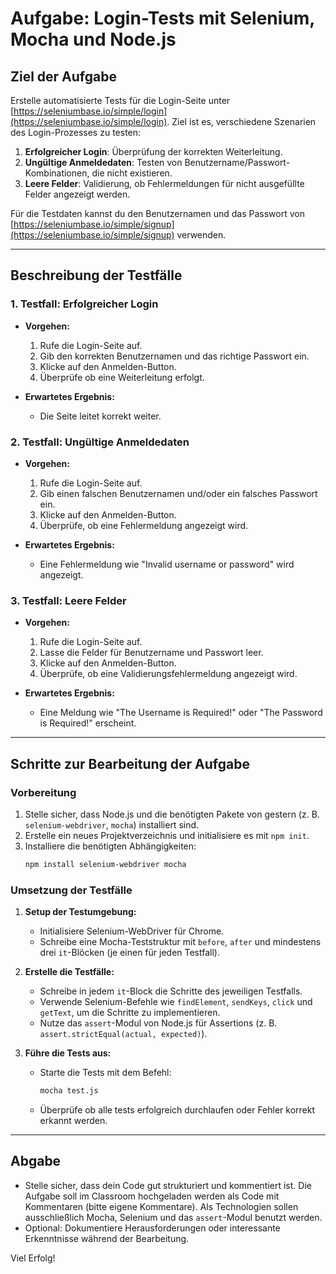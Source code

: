 
# Aufgabe: Login-Tests mit Selenium, Mocha und Node.js

## Ziel der Aufgabe
Erstelle automatisierte Tests für die Login-Seite unter [https://seleniumbase.io/simple/login](https://seleniumbase.io/simple/login). Ziel ist es, verschiedene Szenarien des Login-Prozesses zu testen:

1. **Erfolgreicher Login**: Überprüfung der korrekten Weiterleitung.
2. **Ungültige Anmeldedaten**: Testen von Benutzername/Passwort-Kombinationen, die nicht existieren.
3. **Leere Felder**: Validierung, ob Fehlermeldungen für nicht ausgefüllte Felder angezeigt werden.

Für die Testdaten kannst du den Benutzernamen und das Passwort von [https://seleniumbase.io/simple/signup](https://seleniumbase.io/simple/signup) verwenden.

---

## Beschreibung der Testfälle

### 1. Testfall: Erfolgreicher Login
- **Vorgehen:**
  1. Rufe die Login-Seite auf.
  2. Gib den korrekten Benutzernamen und das richtige Passwort ein.
  3. Klicke auf den Anmelden-Button.
  4. Überprüfe ob eine Weiterleitung erfolgt.

- **Erwartetes Ergebnis:**
  - Die Seite leitet korrekt weiter.

### 2. Testfall: Ungültige Anmeldedaten
- **Vorgehen:**
  1. Rufe die Login-Seite auf.
  2. Gib einen falschen Benutzernamen und/oder ein falsches Passwort ein.
  3. Klicke auf den Anmelden-Button.
  4. Überprüfe, ob eine Fehlermeldung angezeigt wird.

- **Erwartetes Ergebnis:**
  - Eine Fehlermeldung wie "Invalid username or password" wird angezeigt.

### 3. Testfall: Leere Felder
- **Vorgehen:**
  1. Rufe die Login-Seite auf.
  2. Lasse die Felder für Benutzername und Passwort leer.
  3. Klicke auf den Anmelden-Button.
  4. Überprüfe, ob eine Validierungsfehlermeldung angezeigt wird.

- **Erwartetes Ergebnis:**
  - Eine Meldung wie "The Username is Required!" oder "The Password is Required!" erscheint.

---

## Schritte zur Bearbeitung der Aufgabe

### Vorbereitung
1. Stelle sicher, dass Node.js und die benötigten Pakete von gestern (z. B. `selenium-webdriver`, `mocha`) installiert sind.
2. Erstelle ein neues Projektverzeichnis und initialisiere es mit `npm init`.
3. Installiere die benötigten Abhängigkeiten:
   ```bash
   npm install selenium-webdriver mocha
   ```

### Umsetzung der Testfälle
1. **Setup der Testumgebung:**
   - Initialisiere Selenium-WebDriver für Chrome.
   - Schreibe eine Mocha-Teststruktur mit `before`, `after` und mindestens drei `it`-Blöcken (je einen für jeden Testfall).

2. **Erstelle die Testfälle:**
   - Schreibe in jedem `it`-Block die Schritte des jeweiligen Testfalls.
   - Verwende Selenium-Befehle wie `findElement`, `sendKeys`, `click` und `getText`, um die Schritte zu implementieren.
   - Nutze das `assert`-Modul von Node.js für Assertions (z. B. `assert.strictEqual(actual, expected)`).

3. **Führe die Tests aus:**
   - Starte die Tests mit dem Befehl:
     ```bash
     mocha test.js
     ```
   - Überprüfe ob alle tests erfolgreich durchlaufen oder Fehler korrekt erkannt werden.


---

## Abgabe

- Stelle sicher, dass dein Code gut strukturiert und kommentiert ist. Die Aufgabe soll im Classroom hochgeladen werden als Code mit Kommentaren (bitte eigene Kommentare). Als Technologien sollen ausschließlich Mocha, Selenium und das `assert`-Modul benutzt werden.
- Optional: Dokumentiere Herausforderungen oder interessante Erkenntnisse während der Bearbeitung.

Viel Erfolg!
